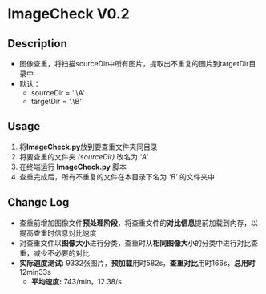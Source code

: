 # ImageCheck V0.2

## Description
   
   - 图像查重，将扫描sourceDir中所有图片，提取出不重复的图片到targetDir目录中
   - 默认：
      - sourceDir = '.\\A'
      - targetDir = '.\\B'

## Usage

   1. 将**ImageCheck.py**放到要查重文件夹同目录
   2. 将要查重的文件夹 *(sourceDir)* 改名为 *'A'*
   3. 在终端运行 **ImageCheck.py** 脚本
   4. 查重完成后，所有不重复的文件在本目录下名为 *'B'* 的文件夹中

## Change Log

   - 查重前增加图像文件**预处理阶段**，将查重文件的**对比信息**提前加载到内存，以提高查重时信息对比速度
   - 对查重文件以**图像大小**进行分类，查重时从**相同图像大小**的分类中进行对比查重，减少不必要的对比
   - **实际速度测试:** 9332张图片，**预加载**用时582s，**查重对比**用时166s，**总用时**12min33s
      - **平均速度:** 743/min，12.38/s
